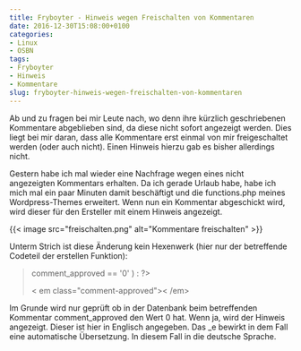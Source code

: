 ```yaml
---
title: Fryboyter - Hinweis wegen Freischalten von Kommentaren
date: 2016-12-30T15:08:00+0100
categories:
- Linux
- OSBN
tags:
- Fryboyter
- Hinweis
- Kommentare
slug: fryboyter-hinweis-wegen-freischalten-von-kommentaren
---
```

Ab und zu fragen bei mir Leute nach, wo denn ihre kürzlich geschriebenen Kommentare abgeblieben sind, da diese nicht sofort angezeigt werden. Dies liegt bei mir daran, dass alle Kommentare erst einmal von mir freigeschaltet werden (oder auch nicht). Einen Hinweis hierzu gab es bisher allerdings nicht.

Gestern habe ich mal wieder eine Nachfrage wegen eines nicht angezeigten Kommentars erhalten. Da ich gerade Urlaub habe, habe ich mich mal ein paar Minuten damit beschäftigt und die functions.php meines Wordpress-Themes erweitert. Wenn nun ein Kommentar abgeschickt wird, wird dieser für den Ersteller mit einem Hinweis angezeigt.

{{< image src="freischalten.png" alt="Kommentare freischalten" >}}

Unterm Strich ist diese Änderung kein Hexenwerk (hier nur der betreffende Codeteil der erstellen Funktion):

><?php if ( $comment->comment_approved == '0' ) : ?>
>< em class="comment-approved"><?php _e( 'Your comment is awaiting moderation.', 'fryboyter' ); ?>< /em>
><br />
><?php endif; ?>

Im Grunde wird nur geprüft ob in der Datenbank beim betreffenden Kommentar comment_approved den Wert 0 hat. Wenn ja, wird der Hinweis angezeigt. Dieser ist hier in Englisch angegeben. Das _e bewirkt in dem Fall eine automatische Übersetzung. In diesem Fall in die deutsche Sprache.
